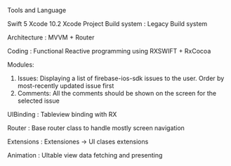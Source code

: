 Tools and Language

Swift 5
Xcode 10.2
Xcode Project Build system : Legacy Build system

Architecture : MVVM + Router

Coding : Functional Reactive programming using
               RXSWIFT + RxCocoa
            
Modules:
1. Issues: Displaying a list of firebase-ios-sdk issues to the user. Order by most-recently updated issue first
2. Comments: All the comments should be shown on the screen for the selected issue

UIBinding : Tableview binding with RX

Router : Base router class to handle mostly screen navigation

Extensions :
            Extensiones -> UI clases extensions
            
Animation : UItable view data fetching and presenting
